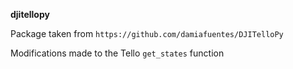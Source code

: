 **djitellopy**

Package taken from `https://github.com/damiafuentes/DJITelloPy`

Modifications made to the Tello `get_states` function